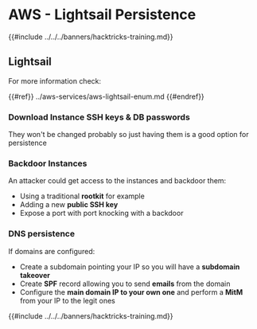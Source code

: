 # AWS - Lightsail Persistence

{{#include ../../../banners/hacktricks-training.md}}

## Lightsail

For more information check:

{{#ref}}
../aws-services/aws-lightsail-enum.md
{{#endref}}

### Download Instance SSH keys & DB passwords

They won't be changed probably so just having them is a good option for persistence

### Backdoor Instances

An attacker could get access to the instances and backdoor them:

- Using a traditional **rootkit** for example
- Adding a new **public SSH key**
- Expose a port with port knocking with a backdoor

### DNS persistence

If domains are configured:

- Create a subdomain pointing your IP so you will have a **subdomain takeover**
- Create **SPF** record allowing you to send **emails** from the domain
- Configure the **main domain IP to your own one** and perform a **MitM** from your IP to the legit ones

{{#include ../../../banners/hacktricks-training.md}}





